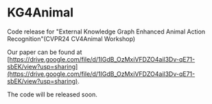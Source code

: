 # KG4Animal
Code release for "External Knowledge Graph Enhanced Animal Action Recognition"(CVPR24 CV4Animal Workshop)

Our paper can be found at [https://drive.google.com/file/d/1IGdB_OzMxiVFDZO4ail3Dv-qE71-sbEK/view?usp=sharing](https://drive.google.com/file/d/1IGdB_OzMxiVFDZO4ail3Dv-qE71-sbEK/view?usp=sharing).

The code will be released soon.
